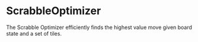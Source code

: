 # ScrabbleOptimizer
The Scrabble Optimizer efficiently finds the highest value move given board state and a set of tiles.
